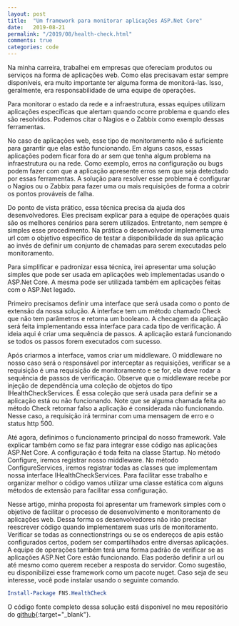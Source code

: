 ```yaml
---
layout: post
title:  "Um framework para monitorar aplicações ASP.Net Core"
date:   2019-08-21
permalink: "/2019/08/health-check.html"
comments: true
categories: code
---
```



<!-- <img src="/assets/img/Health-Check.png" style="width:100%" > -->

Na minha carreira, trabalhei em empresas que ofereciam produtos ou serviços na forma de aplicações web. Como elas precisavam estar sempre disponíveis, era muito importante ter alguma forma de monitorá-las.
Isso, geralmente, era responsabilidade de uma equipe de operações.

Para monitorar o estado da rede e a infraestrutura, essas equipes utilizam aplicações específicas que alertam quando ocorre problema e quando eles são resolvidos. Podemos citar o Nagios e o Zabbix como exemplo dessas ferramentas.

No caso de aplicações web, esse tipo de monitoramento não é suficiente para garantir que elas estão funcionando. Em alguns casos, essas aplicações podem ficar fora do ar sem que tenha algum problema na infraestrutura ou na rede. Como exemplo, erros na configuração ou bugs podem fazer com que a aplicação apresente erros sem que seja detectado por essas ferramentas. A solução para resolver esse problema é configurar o Nagios ou o Zabbix para fazer uma ou mais requisições de forma a cobrir os pontos prováveis de falha.

Do ponto de vista prático, essa técnica precisa da ajuda dos desenvolvedores. Eles precisam explicar para a equipe de operações quais são os melhores cenários para serem utilizados. Entretanto, nem sempre é simples esse procedimento. Na prática o desenvolvedor implementa uma url com o objetivo específico de testar a disponibilidade da sua aplicação ao invés de definir um conjunto de chamadas para serem executadas pelo monitoramento.

Para simplificar e padronizar essa técnica, irei apresentar uma solução simples que pode ser usada em aplicações web implementadas usando o ASP.Net Core. A mesma pode ser utilizada também em aplicações feitas com o ASP.Net legado.

Primeiro precisamos definir uma interface que será usada como o ponto de extensão da nossa solução. A interface tem um método chamado Check que não tem parâmetros e retorna um booleano. A checagem da aplicação será feita implementando essa interface para cada tipo de verificação. A ideia aqui é criar uma sequência de passos. A aplicação estará funcionando se todos os passos forem executados com sucesso.

<script src="https://gist.github.com/fabio-neves/14d0a84dc02b34bac16c130cd37d4650.js"></script>

Após criarmos a interface, vamos criar um middleware. O middleware no nosso caso será o responsável por interceptar as requisições, verificar se a requisição é uma requisição de monitoramento e se for, ela deve rodar a sequência de passos de verificação. Observe que o middleware recebe por injeção de dependência uma coleção de objetos do tipo IHealthCheckServices. É essa coleção que será usada para definir se a aplicação está ou não funcionando. Note que se alguma chamada feita ao método Check retornar falso a aplicação é considerada não funcionando. Nesse caso, a requisição irá terminar com uma mensagem de erro e o status http 500.

<script src="https://gist.github.com/fabio-neves/5cd1f50324b0e17472ed08e7981af4ac.js"></script>

Até agora, definimos o funcionamento principal do nosso framework. Vale explicar também como se faz para integrar esse código nas aplicações ASP.Net Core. A configuração é toda feita na classe Startup. No método Configure, iremos registrar nosso middleware. No método ConfigureServices, iremos registrar todas as classes que implementam nossa interface IHealthCheckServices. Para facilitar esse trabalho e organizar melhor o código vamos utilizar uma classe estática com alguns métodos de extensão para facilitar essa configuração.

<script src="https://gist.github.com/fabio-neves/b7071d9f079633c0daa53b83cfc69788.js"></script>

Nesse artigo, minha proposta foi apresentar um framework simples com o objetivo de facilitar o processo de desenvolvimento e monitoramento de aplicações web. Dessa forma os desenvolvedores não irão precisar reescrever código quando implementarem suas urls de monitoramento. Verificar se todas as connectionstrings ou se os endereços de apis estão configurados certos, podem ser compartilhados entre diversas aplicações. A equipe de operações também terá uma forma padrão de verificar se as aplicações ASP.Net Core estão funcionando. Elas poderão definir a url ou até mesmo como querem receber a resposta do servidor. Como sugestão, eu disponibilizei esse framework como um pacote nuget. Caso seja de seu interesse, você pode instalar usando o seguinte comando.

```powershell
Install-Package FNS.HealthCheck 
```
 O código fonte completo dessa solução está disponível no meu repositório do [github][github]{:target="_blank"}. 


[github]: https://github.com/fabio-neves/HealthCheck
